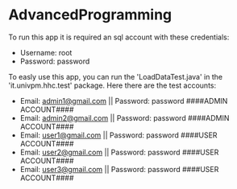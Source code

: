 # AdvancedProgramming
To run this app it is required an sql account with these credentials:
- Username: root
- Password: password

To easly use this app, you can run the 'LoadDataTest.java' in the 'it.univpm.hhc.test' package.
Here there are the test accounts:
-  Email: admin1@gmail.com  || Password: password       ####ADMIN ACCOUNT####
-  Email: admin2@gmail.com  || Password: password       ####ADMIN ACCOUNT####    
-  Email: user1@gmail.com  || Password: password        ####USER ACCOUNT####
-  Email: user2@gmail.com  || Password: password        ####USER ACCOUNT####
-  Email: user3@gmail.com  || Password: password        ####USER ACCOUNT####
